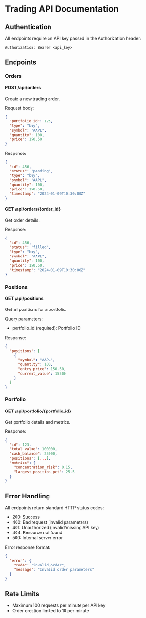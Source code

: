 # Trading API Documentation

## Authentication
All endpoints require an API key passed in the Authorization header:
```
Authorization: Bearer <api_key>
```

## Endpoints

### Orders

#### POST /api/orders
Create a new trading order.

Request body:
```json
{
  "portfolio_id": 123,
  "type": "buy",
  "symbol": "AAPL", 
  "quantity": 100,
  "price": 150.50
}
```

Response:
```json
{
  "id": 456,
  "status": "pending",
  "type": "buy",
  "symbol": "AAPL",
  "quantity": 100,
  "price": 150.50,
  "timestamp": "2024-01-09T10:30:00Z"
}
```

#### GET /api/orders/{order_id}
Get order details.

Response:
```json
{
  "id": 456,
  "status": "filled",
  "type": "buy",
  "symbol": "AAPL",
  "quantity": 100,
  "price": 150.50,
  "timestamp": "2024-01-09T10:30:00Z"
}
```

### Positions

#### GET /api/positions
Get all positions for a portfolio.

Query parameters:
- portfolio_id (required): Portfolio ID

Response:
```json
{
  "positions": [
    {
      "symbol": "AAPL",
      "quantity": 100,
      "entry_price": 150.50,
      "current_value": 15500
    }
  ]
}
```

### Portfolio

#### GET /api/portfolio/{portfolio_id}
Get portfolio details and metrics.

Response:
```json
{
  "id": 123,
  "total_value": 100000,
  "cash_balance": 25000,
  "positions": [...],
  "metrics": {
    "concentration_risk": 0.15,
    "largest_position_pct": 25.5
  }
}
```

## Error Handling

All endpoints return standard HTTP status codes:

- 200: Success
- 400: Bad request (invalid parameters)
- 401: Unauthorized (invalid/missing API key)
- 404: Resource not found
- 500: Internal server error

Error response format:
```json
{
  "error": {
    "code": "invalid_order",
    "message": "Invalid order parameters"
  }
}
```

## Rate Limits
- Maximum 100 requests per minute per API key
- Order creation limited to 10 per minute

